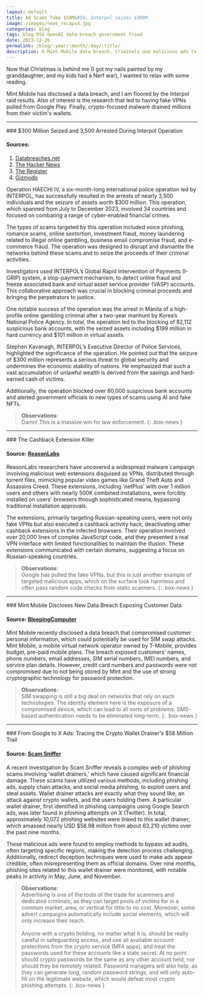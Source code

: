 ```yaml
---
layout: default
title: Ad Scams Take $58M&#59; Interpol seizes $300M
image: /images/news_recaps4.jpg
categories: blog
tags: blog RSS OpenAI data-breach government fraud
date: 2023-12-26
permalink: /blog/:year/:month/:day/:title/
description: A Mint Mobile data breach. Criminals use malicious ads to drain wallets, and Interpol conducts successful raids.
---
```


Now that Christmas is behind me (I got my nails painted by my granddaughter, and my kids had a Nerf war), I wanted to relax with some reading.

Mint Mobile has disclosed a data breach, and I am floored by the Interpol raid results. Also of interest is the research that led to having fake VPNs pulled from Google Play. Finally, crypto-focused malware drained millions from their victim's wallets.

<hr>
### $300 Million Seized and 3,500 Arrested During Interpol Operation

#### Sources:
1. [Databreaches.net](https://www.databreaches.net/usd-300-million-seized-and-3500-suspects-arrested-in-international-financial-crime-operation/)
2. [The Hacker News](https://thehackernews.com/2023/12/3500-arrested-in-global-operation-haechi.html)
3. [The Register](https://www.theregister.com/2023/12/20/interpol_op_cuffs_3500_cyber/)
4. [Gizmodo](https://gizmodo.com/interpol-arrests-3500-suspects-in-sweeping-cybercrime-1850315280)

Operation HAECHI IV, a six-month-long international police operation led by INTERPOL, has successfully resulted in the arrests of nearly 3,500 individuals and the seizure of assets worth $300 million. This operation, which spanned from July to December 2023, involved 34 countries and focused on combating a range of cyber-enabled financial crimes.

The types of scams targeted by this operation included voice phishing, romance scams, online sextortion, investment fraud, money laundering related to illegal online gambling, business email compromise fraud, and e-commerce fraud. The operation was designed to disrupt and dismantle the networks behind these scams and to seize the proceeds of their criminal activities.

Investigators used INTERPOL’s Global Rapid Intervention of Payments (I-GRIP) system, a stop-payment mechanism, to detect online fraud and freeze associated bank and virtual asset service provider (VASP) accounts. This collaborative approach was crucial in blocking criminal proceeds and bringing the perpetrators to justice.

One notable success of the operation was the arrest in Manila of a high-profile online gambling criminal after a two-year manhunt by Korea’s National Police Agency. In total, the operation led to the blocking of 82,112 suspicious bank accounts, with the seized assets including $199 million in hard currency and $101 million in virtual assets.

Stephen Kavanagh, INTERPOL’s Executive Director of Police Services, highlighted the significance of the operation. He pointed out that the seizure of $300 million represents a serious threat to global security and undermines the economic stability of nations. He emphasized that such a vast accumulation of unlawful wealth is derived from the savings and hard-earned cash of victims.

Additionally, the operation blocked over 80,000 suspicious bank accounts and alerted government officials to new types of scams using AI and fake NFTs.

>**Observations:**<br>
> Damn! This is a massive win for law enforcement.
{: .box-news }

<hr>
### The Cashback Extension Killer

#### Source: [ReasonLabs](https://reasonlabs.com/research/the-cashback-extension-killer)

ReasonLabs researchers have uncovered a widespread malware campaign involving malicious web extensions disguised as VPNs, distributed through torrent files, mimicking popular video games like Grand Theft Auto and Assassins Creed. These extensions, including 'netPlus' with over 1 million users and others with nearly 500K combined installations, were forcibly installed on users' browsers through sophisticated means, bypassing traditional installation approvals.

The extensions, primarily targeting Russian-speaking users, were not only fake VPNs but also executed a cashback activity hack, deactivating other cashback extensions in the infected browsers. Their operation involved over 20,000 lines of complex JavaScript code, and they presented a real VPN interface with limited functionalities to maintain the illusion. These extensions communicated with certain domains, suggesting a focus on Russian-speaking countries.

>**Observations:**<br>
> Google has pulled the fake VPNs, but this is just another example of targeted malicious apps, which on the surface look harmless and often pass random code checks from static scanners.
{: .box-news }

<hr>
### Mint Mobile Discloses New Data Breach Exposing Customer Data

#### Source: [BleepingComputer](https://www.bleepingcomputer.com/news/security/mint-mobile-discloses-new-data-breach-exposing-customer-data/)

Mint Mobile recently disclosed a data breach that compromised customer personal information, which could potentially be used for SIM swap attacks. Mint Mobile, a mobile virtual network operator owned by T-Mobile, provides budget, pre-paid mobile plans. The breach exposed customers' names, phone numbers, email addresses, SIM serial numbers, IMEI numbers, and service plan details. However, credit card numbers and passwords were not compromised due to not being stored by Mint and the use of strong cryptographic technology for password protection.

>**Observations:**<br>
> SIM swapping is still a big deal on networks that rely on such technologies. The identity element here is the exposure of a compromised device, which can lead to all sorts of problems. SMS-based authentication needs to be eliminated long-term.
{: .box-news }

<hr>
### From Google to X Ads: Tracing the Crypto Wallet Drainer's $58 Million Trail

#### Source: [Scam Sniffer](https://drops.scamsniffer.io/post/from-google-to-x-ads-tracing-the-crypto-wallet-drainers-58-million-trail/)

A recent investigation by Scam Sniffer reveals a complex web of phishing scams involving 'wallet drainers,' which have caused significant financial damage. These scams have utilized various methods, including phishing ads, supply chain attacks, and social media phishing, to exploit users and steal assets. Wallet drainer attacks are exactly what they sound like, an attack against crypto wallets, and the users holding them. A particular wallet drainer, first identified in phishing campaigns using Google Search ads, was later found in phishing attempts on X (Twitter). In total, approximately 10,072 phishing websites were linked to this wallet drainer, which amassed nearly USD $58.98 million from about 63,210 victims over the past nine months.

These malicious ads were found to employ methods to bypass ad audits, often targeting specific regions, making the detection process challenging. Additionally, redirect deception techniques were used to make ads appear credible, often misrepresenting them as official domains. Over nine months, phishing sites related to this wallet drainer were monitored, with notable peaks in activity in May, June, and November.
>**Observations:**<br>
> Advertising is one of the tools of the trade for scammers and dedicated criminals, as they can target pools of victims for in a common market, area, or vertical for little to no cost. Moreover, some advert campaigns automatically include social elements, which will only increase their reach.
><br><br>
>Anyone with a crypto holding, no matter what it is, should be really careful in safeguarding access, and use all available account protections from the crypto service (MFA apps), and treat the passwords used for these  accounts like a state secret. At no point should crypto passwords be the same as any other account held, nor should they be remotely related. Password managers will also help, as they can generate long, random password strings, and will only auto-fill on the legitimate website, which would defeat most crypto phishing attempts.
{: .box-news }
